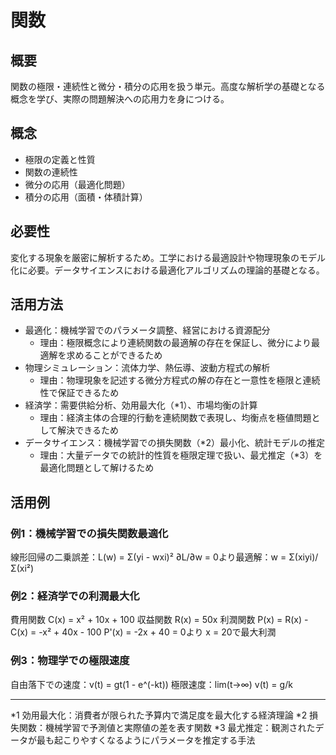 # 関数

## 概要
関数の極限・連続性と微分・積分の応用を扱う単元。高度な解析学の基礎となる概念を学び、実際の問題解決への応用力を身につける。

## 概念
- 極限の定義と性質
- 関数の連続性
- 微分の応用（最適化問題）
- 積分の応用（面積・体積計算）

## 必要性
変化する現象を厳密に解析するため。工学における最適設計や物理現象のモデル化に必要。データサイエンスにおける最適化アルゴリズムの理論的基礎となる。

## 活用方法
- 最適化：機械学習でのパラメータ調整、経営における資源配分
  - 理由：極限概念により連続関数の最適解の存在を保証し、微分により最適解を求めることができるため
- 物理シミュレーション：流体力学、熱伝導、波動方程式の解析
  - 理由：物理現象を記述する微分方程式の解の存在と一意性を極限と連続性で保証できるため
- 経済学：需要供給分析、効用最大化（*1）、市場均衡の計算
  - 理由：経済主体の合理的行動を連続関数で表現し、均衡点を極値問題として解決できるため
- データサイエンス：機械学習での損失関数（*2）最小化、統計モデルの推定
  - 理由：大量データでの統計的性質を極限定理で扱い、最尤推定（*3）を最適化問題として解けるため

## 活用例
### 例1：機械学習での損失関数最適化
線形回帰の二乗誤差：L(w) = Σ(yi - wxi)²
∂L/∂w = 0より最適解：w = Σ(xiyi)/Σ(xi²)

### 例2：経済学での利潤最大化
費用関数 C(x) = x² + 10x + 100
収益関数 R(x) = 50x
利潤関数 P(x) = R(x) - C(x) = -x² + 40x - 100
P'(x) = -2x + 40 = 0より x = 20で最大利潤

### 例3：物理学での極限速度
自由落下での速度：v(t) = gt(1 - e^(-kt))
極限速度：lim(t→∞) v(t) = g/k

---
*1 効用最大化：消費者が限られた予算内で満足度を最大化する経済理論
*2 損失関数：機械学習で予測値と実際値の差を表す関数
*3 最尤推定：観測されたデータが最も起こりやすくなるようにパラメータを推定する手法